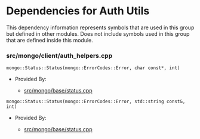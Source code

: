 
# Dependencies for Auth Utils
This dependency information represents symbols that are used in this group but defined in other modules.  Does not include symbols used in this group that are defined inside this module.

### src/mongo/client/auth\_helpers.cpp

<div></div>

    mongo::Status::Status(mongo::ErrorCodes::Error, char const*, int)

- Provided By:

    - [src/mongo/base/status.cpp](../../../../utilities/base\_utilites)

<div></div>

    mongo::Status::Status(mongo::ErrorCodes::Error, std::string const&, int)

- Provided By:

    - [src/mongo/base/status.cpp](../../../../utilities/base\_utilites)
